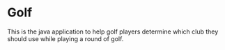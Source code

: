 Golf
====
This is the java application to help golf players determine which club they should use while playing a round of golf. 
